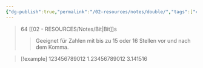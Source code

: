 ```yaml
---
{"dg-publish":true,"permalink":"/02-resources/notes/double/","tags":["code","speicher"],"noteIcon":"","updated":"2025-08-26T16:35:03.484+02:00"}
---
```


>64 [[02 - RESOURCES/Notes/Bit\|Bit]]s
>>Geeignet für Zahlen mit bis zu 15 oder 16 Stellen vor und nach dem Komma.


>[!example] 
>123456789012
>1.23456789012
>3.141516

